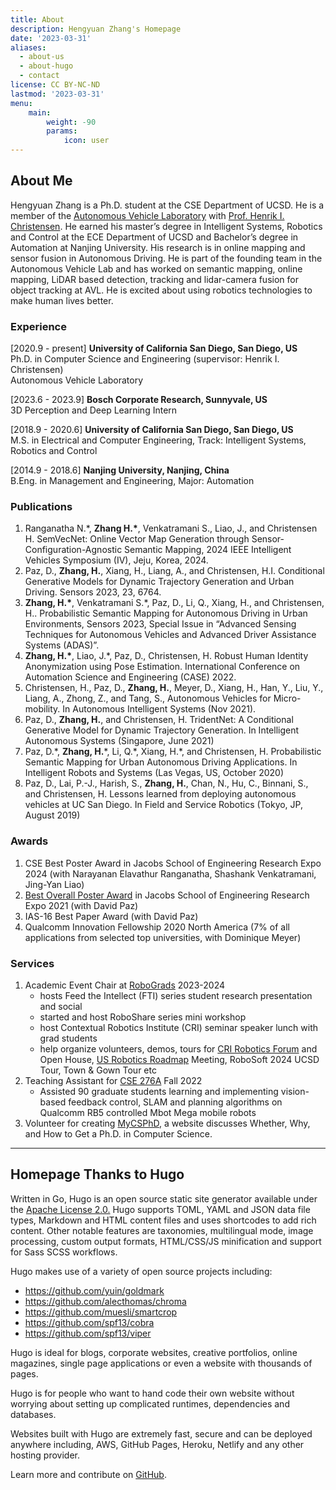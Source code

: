 ```yaml
---
title: About
description: Hengyuan Zhang's Homepage
date: '2023-03-31'
aliases:
  - about-us
  - about-hugo
  - contact
license: CC BY-NC-ND
lastmod: '2023-03-31'
menu:
    main: 
        weight: -90
        params:
            icon: user
---
```


## About Me

Hengyuan Zhang is a Ph.D. student at the CSE Department of UCSD. He is a member of the [Autonomous Vehicle Laboratory](http://avl.ucsd.edu/) with [Prof. Henrik I. Christensen](http://www.hichristensen.net/). He earned his master’s degree in Intelligent Systems, Robotics and Control at the ECE Department of UCSD and Bachelor’s degree in Automation at Nanjing University. His research is in online mapping and sensor fusion in Autonomous Driving. He is part of the founding team in the Autonomous Vehicle Lab and has worked on semantic mapping, online mapping, LiDAR based detection, tracking and lidar-camera fusion for object tracking at AVL. He is excited about using robotics technologies to make human lives better.

### Experience

[2020.9 - present] __University of California San Diego, San Diego, US__\
Ph.D. in Computer Science and Engineering (supervisor: Henrik I. Christensen)\
Autonomous Vehicle Laboratory

[2023.6 - 2023.9] __Bosch Corporate Research, Sunnyvale, US__\
3D Perception and Deep Learning Intern

[2018.9 - 2020.6] __University of California San Diego, San Diego, US__\
M.S. in Electrical and Computer Engineering, Track: Intelligent Systems, Robotics and Control

[2014.9 - 2018.6] __Nanjing University, Nanjing, China__\
B.Eng. in Management and Engineering, Major: Automation



### Publications

1. Ranganatha N.\*, __Zhang H.\*__, Venkatramani S., Liao, J., and Christensen H. SemVecNet: Online Vector Map Generation through Sensor-Configuration-Agnostic Semantic Mapping, 2024 IEEE Intelligent Vehicles Symposium (IV), Jeju, Korea, 2024.
1. Paz, D., __Zhang, H.__, Xiang, H., Liang, A., and Christensen, H.I. Conditional Generative Models for Dynamic Trajectory Generation and Urban Driving. Sensors 2023, 23, 6764.
1. __Zhang, H.\*__, Venkatramani S.\*, Paz, D., Li, Q., Xiang, H., and Christensen, H.. Probabilistic Semantic Mapping for Autonomous Driving in Urban Environments, Sensors 2023, Special Issue in “Advanced Sensing Techniques for Autonomous Vehicles and Advanced Driver Assistance Systems (ADAS)”.
1. __Zhang, H.\*__, Liao, J.\*, Paz, D., Christensen, H. Robust Human Identity Anonymization using Pose Estimation. International Conference on Automation Science and Engineering (CASE) 2022.
1. Christensen, H., Paz, D., __Zhang, H.__, Meyer, D., Xiang, H., Han, Y., Liu, Y., Liang, A., Zhong, Z., and Tang, S., Autonomous Vehicles for Micro-mobility. In Autonomous Intelligent Systems (Nov 2021).
1. Paz, D., __Zhang, H.__, and Christensen, H. TridentNet: A Conditional Generative Model for Dynamic Trajectory Generation. In Intelligent Autonomous Systems (Singapore, June 2021)
1. Paz, D.\*, __Zhang, H.__\*, Li, Q.\*, Xiang, H.\*, and Christensen, H. Probabilistic Semantic Mapping for Urban Autonomous Driving Applications. In Intelligent Robots and Systems (Las Vegas, US, October 2020)
1. Paz, D., Lai, P.-J., Harish, S., __Zhang, H.__, Chan, N., Hu, C., Binnani, S., and Christensen, H. Lessons learned from deploying autonomous vehicles at UC San Diego. In Field and Service Robotics (Tokyo, JP, August 2019)

### Awards

1. CSE Best Poster Award in Jacobs School of Engineering Research Expo 2024 (with Narayanan Elavathur Ranganatha, Shashank Venkatramani, Jing-Yan Liao)
2. [Best Overall Poster Award](https://jacobsschool.ucsd.edu/news/release/3284?id=3284) in Jacobs School of Engineering Research Expo 2021 (with David Paz)
3. IAS-16 Best Paper Award (with David Paz)
4. Qualcomm Innovation Fellowship 2020 North America (7% of all applications from selected top universities, with Dominique Meyer)

### Services

1. Academic Event Chair at [RoboGrads](https://contextualrobotics.ucsd.edu/robograds) 2023-2024
    - hosts Feed the Intellect (FTI) series student research presentation and social
    - started and host RoboShare series mini workshop
    - host Contextual Robotics Institute (CRI) seminar speaker lunch with grad students
    - help organize volunteers, demos, tours for [CRI Robotics Forum](https://cri.ucsd.edu/forum) and Open House, [US Robotics Roadmap](https://hichristensen.com/pdf/roadmap-2024.pdf) Meeting, RoboSoft 2024 UCSD Tour, Town & Gown Tour etc
2. Teaching Assistant for [CSE 276A](http://www.hichristensen.net/) Fall 2022
    - Assisted 90 graduate students learning and implementing vision-based feedback control, SLAM and planning algorithms on Qualcomm RB5 controlled Mbot Mega mobile robots
3. Volunteer for creating [MyCSPhD](https://mycsphd.org/), a website discusses Whether, Why, and How to Get a Ph.D. in Computer Science.

---

## Homepage Thanks to Hugo

Written in Go, Hugo is an open source static site generator available under the [Apache License 2.0.](https://github.com/gohugoio/hugo/blob/master/LICENSE) Hugo supports TOML, YAML and JSON data file types, Markdown and HTML content files and uses shortcodes to add rich content. Other notable features are taxonomies, multilingual mode, image processing, custom output formats, HTML/CSS/JS minification and support for Sass SCSS workflows.

Hugo makes use of a variety of open source projects including:

* https://github.com/yuin/goldmark
* https://github.com/alecthomas/chroma
* https://github.com/muesli/smartcrop
* https://github.com/spf13/cobra
* https://github.com/spf13/viper

Hugo is ideal for blogs, corporate websites, creative portfolios, online magazines, single page applications or even a website with thousands of pages.

Hugo is for people who want to hand code their own website without worrying about setting up complicated runtimes, dependencies and databases.

Websites built with Hugo are extremely fast, secure and can be deployed anywhere including, AWS, GitHub Pages, Heroku, Netlify and any other hosting provider.

Learn more and contribute on [GitHub](https://github.com/gohugoio).
